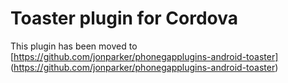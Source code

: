 # Toaster plugin for Cordova #

This plugin has been moved to [https://github.com/jonparker/phonegapplugins-android-toaster] (https://github.com/jonparker/phonegapplugins-android-toaster)